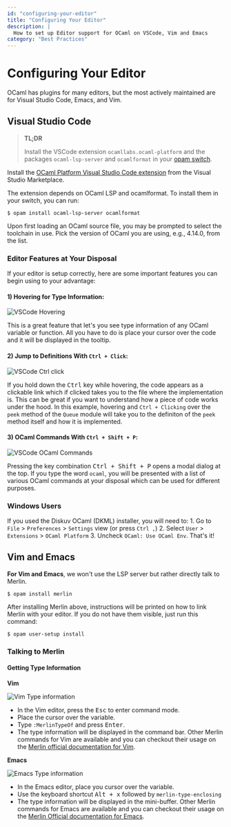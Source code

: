 ```yaml
---
id: "configuring-your-editor"
title: "Configuring Your Editor"
description: |
  How to set up Editor support for OCaml on VSCode, Vim and Emacs
category: "Best Practices"
---
```


# Configuring Your Editor

OCaml has plugins for many editors, but the most actively maintained are for Visual Studio Code, Emacs, and Vim.

## Visual Studio Code

> **TL;DR**
> 
> Install the VSCode extension `ocamllabs.ocaml-platform` and the packages `ocaml-lsp-server` and `ocamlformat` in your [opam switch](/docs/opam-switch-introduction).

Install the [OCaml Platform Visual Studio Code extension](https://marketplace.visualstudio.com/items?itemName=ocamllabs.ocaml-platform) from the Visual Studio Marketplace. 

The extension depends on OCaml LSP and ocamlformat. To install them in your switch, you can run:

```shell
$ opam install ocaml-lsp-server ocamlformat
```

Upon first loading an OCaml source file, you may be prompted to select the toolchain in use. Pick the version of OCaml you are using, e.g., 4.14.0, from the list. 

### Editor Features at Your Disposal
If your editor is setup correctly, here are some important features you can begin using to your advantage:
#### 1) Hovering for Type Information: 

![VSCode Hovering](/media/tutorials/vscode-hover.gif)

This is a great feature that let's you see type information of any OCaml variable or function. All you have to do is place your cursor over the code and it will be displayed in the tooltip.

#### 2) Jump to Definitions With `Ctrl + Click`:

![VSCode Ctrl click](/media/tutorials/vscode-ctrl-click.gif)

If you hold down the <kbd>Ctrl</kbd> key while hovering, the code appears as a clickable link which if clicked takes you to the file where the implementation is. This can be great if you want to understand how a piece of code works under the hood. In this example, hovering and `Ctrl + Clicking` over the `peek` method of the `Queue` module will take you to the definiton of the `peek` method itself and how it is implemented.

#### 3) OCaml Commands With `Ctrl + Shift + P`:

![VSCode OCaml Commands](/media/tutorials/vscode-ocaml-commands.gif)

Pressing the key combination <kbd>Ctrl + Shift + P</kbd> opens a modal dialog at the top. If you type the word `ocaml`, you will be presented with a list of various OCaml commands at your disposal which can be used for different purposes.

### Windows Users

If you used the Diskuv OCaml (DKML) installer, you will need to:
    1. Go to `File` > `Preferences` > `Settings` view (or press `Ctrl ,`)
    2. Select `User` > `Extensions` > `OCaml Platform`
    3. Uncheck `OCaml: Use OCaml Env`. That's it!

## Vim and Emacs

**For Vim and Emacs**, we won't use the LSP server but rather directly talk to Merlin.

```shell
$ opam install merlin
```

After installing Merlin above, instructions will be printed on how to link Merlin with your editor. If you do not have them visible, just run this command:

```shell
$ opam user-setup install
```

### Talking to Merlin

#### Getting Type Information

**Vim**

![Vim Type information](/media/tutorials/vim-type-info.gif)

- In the Vim editor, press the <kbd>Esc</kbd> to enter command mode.
- Place the cursor over the variable.
- Type `:MerlinTypeOf` and press <kbd>Enter</kbd>.
- The type information will be displayed in the command bar.
Other Merlin commands for Vim are available and you can checkout their usage on the [Merlin official documentation for Vim](https://ocaml.github.io/merlin/editor/vim/).

**Emacs**

![Emacs Type information](/media/tutorials/emacs-type-info.gif)

- In the Emacs editor, place you cursor over the variable.
- Use the keyboard shortcut <kbd>Alt + x</kbd> followed by `merlin-type-enclosing`
- The type information will be displayed in the mini-buffer.
Other Merlin commands for Emacs are available and you can checkout their usage on the [Merlin Official documentation for Emacs](https://ocaml.github.io/merlin/editor/emacs/).
